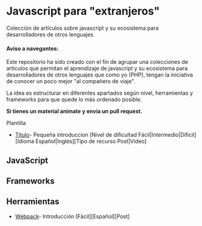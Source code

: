 # Javascript para "extranjeros"
Colección de artículos sobre javascript y su ecosistema para desarrolladores de otros lenguajes.

#### Aviso a navegantes:
Este repositorio ha sido creado con el fin de agrupar una colecciones de artículos que permitan el aprendizaje de javascript y su ecosistema para desarrolladores de otros lenguajes que como yo (PHP), tengan la iniciativa de conocer un poco mejor "al compañero de viaje".

La idea es estructurar en diferentes apartados según nivel, herramientas y frameworks para que quede lo más ordenado posible.

**Si tienes un material animate y envía un pull request.**

Plantilla
* [Título](https://luisfuentes.me/introduccion-webpack/)- Pequeña introduccion [Nivel de dificultad Fácil|Intermedio|Dificil][Idioma Español|Inglés][Tipo de recurso Post|Video]

## JavaScript


## Frameworks


## Herramientas
* [Webpack](https://luisfuentes.me/introduccion-webpack/)- Introducción [Fácil][Español][Post]
